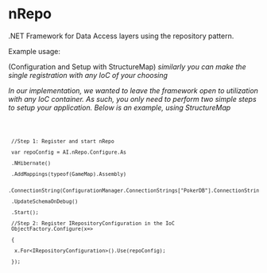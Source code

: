 nRepo
=====

.NET Framework for Data Access layers using the repository pattern.

Example usage:

(Configuration and Setup with StructureMap) *similarly you can make the single registration with any IoC of your choosing*


*In our implementation, we wanted to leave the framework open to utilization with any IoC container. As such, you only need to perform two simple steps to setup your application. Below is an example, using StructureMap*

<code> 

     //Step 1: Register and start nRepo

     var repoConfig = AI.nRepo.Configure.As

     .NHibernate()

     .AddMappings(typeof(GameMap).Assembly)

     .ConnectionString(ConfigurationManager.ConnectionStrings["PokerDB"].ConnectionString)

     .UpdateSchemaOnDebug()

     .Start();

     //Step 2: Register IRepositoryConfiguration in the IoC
     ObjectFactory.Configure(x=>

     {

      x.For<IRepositoryConfiguration>().Use(repoConfig);

     });

</code>